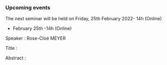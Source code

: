 ### Upcoming events

The next seminar will be held on Friday, 25th February 2022- 14h (Online)
 

 - February 25th -14h (Online)

Speaker : Rose-Cloé MEYER

Title : 

Abstract : 


